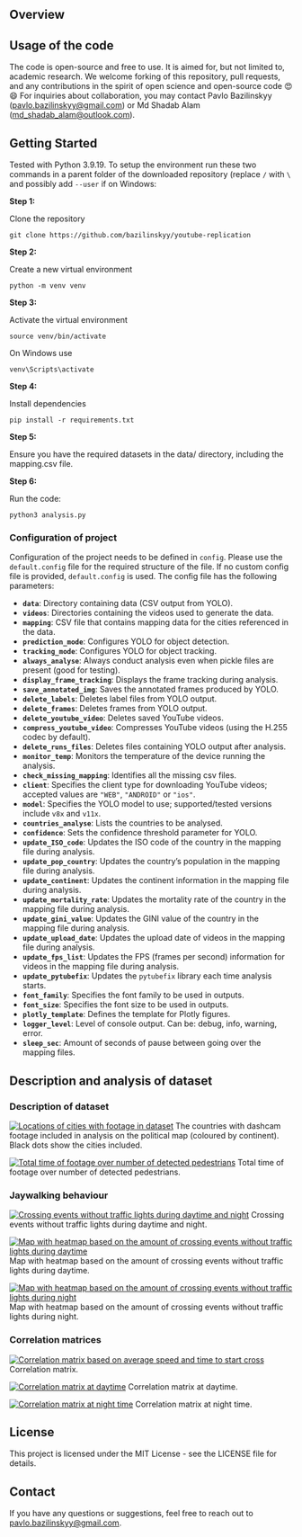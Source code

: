 ## Overview

## Usage of the code
The code is open-source and free to use. It is aimed for, but not limited to, academic research. We welcome forking of this repository, pull requests, and any contributions in the spirit of open science and open-source code 😍😄 For inquiries about collaboration, you may contact Pavlo Bazilinskyy (pavlo.bazilinskyy@gmail.com) or Md Shadab Alam (md_shadab_alam@outlook.com).

## Getting Started
Tested with Python 3.9.19. To setup the environment run these two commands in a parent folder of the downloaded repository (replace `/` with `\` and possibly add `--user` if on Windows:

**Step 1:**

Clone the repository
```command line
git clone https://github.com/bazilinskyy/youtube-replication
```

**Step 2:**

Create a new virtual environment
```command line
python -m venv venv
```

**Step 3:**

Activate the virtual environment
```command line
source venv/bin/activate
```

On Windows use
```command line
venv\Scripts\activate
```

**Step 4:**

Install dependencies
```command line
pip install -r requirements.txt
```

**Step 5:**

Ensure you have the required datasets in the data/ directory, including the mapping.csv file.

**Step 6:**

Run the code:
```command line
python3 analysis.py
```

### Configuration of project
Configuration of the project needs to be defined in `config`. Please use the `default.config` file for the required structure of the file. If no custom config file is provided, `default.config` is used. The config file has the following parameters:
- **`data`**: Directory containing data (CSV output from YOLO).
- **`videos`**: Directories containing the videos used to generate the data.
- **`mapping`**: CSV file that contains mapping data for the cities referenced in the data.
- **`prediction_mode`**: Configures YOLO for object detection.
- **`tracking_mode`**: Configures YOLO for object tracking.
- **`always_analyse`**: Always conduct analysis even when pickle files are present (good for testing).
- **`display_frame_tracking`**: Displays the frame tracking during analysis.
- **`save_annotated_img`**: Saves the annotated frames produced by YOLO.
- **`delete_labels`**: Deletes label files from YOLO output.
- **`delete_frames`**: Deletes frames from YOLO output.
- **`delete_youtube_video`**: Deletes saved YouTube videos.
- **`compress_youtube_video`**: Compresses YouTube videos (using the H.255 codec by default).
- **`delete_runs_files`**: Deletes files containing YOLO output after analysis.
- **`monitor_temp`**: Monitors the temperature of the device running the analysis.
- **`check_missing_mapping`**: Identifies all the missing csv files.
- **`client`**: Specifies the client type for downloading YouTube videos; accepted values are `"WEB"`, `"ANDROID"` or `"ios"`.
- **`model`**: Specifies the YOLO model to use; supported/tested versions include `v8x` and `v11x`.
- **`countries_analyse`**: Lists the countries to be analysed.
- **`confidence`**: Sets the confidence threshold parameter for YOLO.
- **`update_ISO_code`**: Updates the ISO code of the country in the mapping file during analysis.
- **`update_pop_country`**: Updates the country’s population in the mapping file during analysis.
- **`update_continent`**: Updates the continent information in the mapping file during analysis.
- **`update_mortality_rate`**: Updates the mortality rate of the country in the mapping file during analysis.
- **`update_gini_value`**: Updates the GINI value of the country in the mapping file during analysis.
- **`update_upload_date`**: Updates the upload date of videos in the mapping file during analysis.
- **`update_fps_list`**: Updates the FPS (frames per second) information for videos in the mapping file during analysis.
- **`update_pytubefix`**: Updates the `pytubefix` library each time analysis starts.
- **`font_family`**: Specifies the font family to be used in outputs.
- **`font_size`**: Specifies the font size to be used in outputs.
- **`plotly_template`**: Defines the template for Plotly figures.
- **`logger_level`**: Level of console output. Can be: debug, info, warning, error.
- **`sleep_sec`**: Amount of seconds of pause between going over the mapping files.

## Description and analysis of dataset
### Description of dataset
[![Locations of cities with footage in dataset](figures/map.png?raw=true)](https://htmlpreview.github.io/?https://github.com/bazilinskyy/youtube-jaywalking/blob/main/figures/map.html)
The countries with dashcam footage included in analysis on the political map (coloured by continent). Black dots show the cities included.

[![Total time of footage over number of detected pedestrians](figures/scatter_total_time-person.png?raw=true)](https://htmlpreview.github.io/?https://github.com/bazilinskyy/youtube-jaywalking/blob/main/figures/scatter_total_time-person.html)
Total time of footage over number of detected pedestrians.

### Jaywalking behaviour
[![Crossing events without traffic lights during daytime and night](figures/scatter_without_trf_light_day-without_trf_light_night.png?raw=true)](https://htmlpreview.github.io/?https://github.com/bazilinskyy/youtube-jaywalking/blob/main/figures/scatter_without_trf_light_day-without_trf_light_night.html)
Crossing events without traffic lights during daytime and night.

[![Map with heatmap based on the amount of crossing events without traffic lights during daytime](figures/map_without_trf_light_day.png?raw=true)](https://htmlpreview.github.io/?https://github.com/bazilinskyy/youtube-national/blob/main/figures/map_without_trf_light_day.html)
Map with heatmap based on the amount of crossing events without traffic lights during daytime.

[![Map with heatmap based on the amount of crossing events without traffic lights during night](figures/map_without_trf_light_night.png?raw=true)](https://htmlpreview.github.io/?https://github.com/bazilinskyy/youtube-national/blob/main/figures/map_without_trf_light_night.html)
Map with heatmap based on the amount of crossing events without traffic lights during night.

### Correlation matrices
[![Correlation matrix based on average speed and time to start cross](figures/correlation_matrix_heatmap_averaged.png?raw=true)](https://htmlpreview.github.io/?https://github.com/bazilinskyy/youtube-jaywalking/blob/main/figures/correlation_matrix_heatmap_averaged.html)
Correlation matrix.

[![Correlation matrix at daytime](figures/correlation_matrix_heatmap_day.png?raw=true)](https://htmlpreview.github.io/?https://github.com/bazilinskyy/youtube-national/blob/main/figures/correlation_matrix_heatmap_day.html)
Correlation matrix at daytime.

[![Correlation matrix at night time](figures/correlation_matrix_heatmap_night.png?raw=true)](https://htmlpreview.github.io/?https://github.com/bazilinskyy/youtube-national/blob/main/figures/correlation_matrix_heatmap_night.html)
Correlation matrix at night time.

## License
This project is licensed under the MIT License - see the LICENSE file for details.

## Contact
If you have any questions or suggestions, feel free to reach out to pavlo.bazilinskyy@gmail.com.
